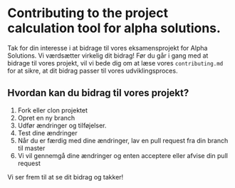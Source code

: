 # Contributing to the project calculation tool for alpha solutions. 

Tak for din interesse i at bidrage til vores eksamensprojekt for Alpha Solutions. Vi værdsætter virkelig dit bidrag!
Før du går i gang med at bidrage til vores projekt, vil vi bede dig om at læse vores `contributing.md` for at sikre, at dit bidrag passer til vores udviklingsproces.

## Hvordan kan du bidrag til vores projekt?
1. Fork eller clon projektet 
2. Opret en ny branch 
3. Udfør ændringer og tilføjelser.
4. Test dine ændringer 
5. Når du er færdig med dine ændringer, lav en pull request fra din branch til master
6. Vi vil gennemgå dine ændringer og enten acceptere eller afvise din pull request


Vi ser frem til at se dit bidrag og takker!
